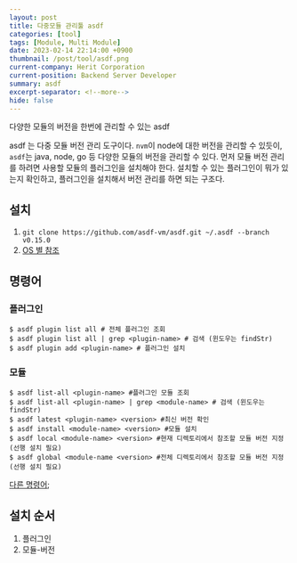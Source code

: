 ```yaml
---
layout: post
title: 다중모듈 관리툴 asdf
categories: [tool]
tags: [Module, Multi Module]
date: 2023-02-14 22:14:00 +0900
thumbnail: /post/tool/asdf.png
current-company: Herit Corporation
current-position: Backend Server Developer
summary: asdf
excerpt-separator: <!--more-->
hide: false
---
```

다양한 모듈의 버전을 한번에 관리할 수 있는 asdf 
<!--more-->

asdf 는 다중 모듈 버전 관리 도구이다.
`nvm`이 node에 대한 버전을 관리할 수 있듯이, `asdf`는 java, node, go 등 다양한 모듈의 버전을 관리할 수 있다.
먼저 모듈 버전 관리를 하려면 사용할 모듈의 플러그인을 설치해야 한다. 설치할 수 있는 플러그인이 뭐가 있는지 확인하고, 플러그인을 설치해서 버전 관리를 하면 되는 구조다.

## 설치

1. `git clone https://github.com/asdf-vm/asdf.git ~/.asdf --branch v0.15.0`
2. [OS 별 참조](https://asdf-vm.com/guide/getting-started.html#_3-install-asdf)


## 명령어

### 플러그인

```shell
$ asdf plugin list all # 전체 플러그인 조회
$ asdf plugin list all | grep <plugin-name> # 검색 (윈도우는 findStr)
$ asdf plugin add <plugin-name> # 플러그인 설치 
```

### 모듈

```shell
$ asdf list-all <plugin-name> #플러그인 모듈 조회
$ asdf list-all <plugin-name> | grep <module-name> # 검색 (윈도우는 findStr)
$ asdf latest <plugin-name> <version> #최신 버전 확인
$ asdf install <module-name> <version> #모듈 설치
$ asdf local <module-name> <version> #현재 디렉토리에서 참조할 모듈 버전 지정(선행 설치 필요)
$ asdf global <module-name <version> #전체 디렉토리에서 참조할 모듈 버전 지정 (선행 설치 필요)
```

[다른 명령어](https://asdf-vm.com/manage/commands.html);


## 설치 순서

1. 플러그인
2. 모듈-버전
